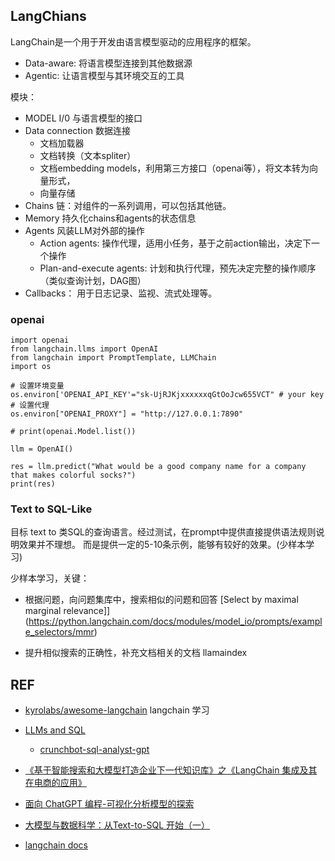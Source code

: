 
## LangChians

LangChain是一个用于开发由语言模型驱动的应用程序的框架。
- Data-aware: 将语言模型连接到其他数据源
- Agentic: 让语言模型与其环境交互的工具

模块：
- MODEL I/0 与语言模型的接口
- Data connection 数据连接
    - 文档加载器
    - 文档转换（文本spliter）
    - 文档embedding models，利用第三方接口（openai等），将文本转为向量形式，
    - 向量存储
- Chains 链：对组件的一系列调用，可以包括其他链。
- Memory 持久化chains和agents的状态信息
- Agents 风装LLM对外部的操作
    - Action agents: 操作代理，适用小任务，基于之前action输出，决定下一个操作
    - Plan-and-execute agents: 计划和执行代理，预先决定完整的操作顺序（类似查询计划，DAG图）
- Callbacks： 用于日志记录、监视、流式处理等。


### openai
```
import openai
from langchain.llms import OpenAI
from langchain import PromptTemplate, LLMChain
import os

# 设置环境变量
os.environ['OPENAI_API_KEY'="sk-UjRJKjxxxxxxqGtOoJcw655VCT" # your key
# 设置代理
os.environ["OPENAI_PROXY"] = "http://127.0.0.1:7890"

# print(openai.Model.list())

llm = OpenAI()

res = llm.predict("What would be a good company name for a company that makes colorful socks?")
print(res)

```

### Text to SQL-Like

目标 text to 类SQL的查询语言。经过测试，在prompt中提供直接提供语法规则说明效果并不理想。
而是提供一定的5-10条示例，能够有较好的效果。(少样本学习)

少样本学习，关键： 
- 根据问题，向问题集库中，搜索相似的问题和回答 [Select by maximal marginal relevance]](https://python.langchain.com/docs/modules/model_io/prompts/example_selectors/mmr)

- 提升相似搜索的正确性，补充文档相关的文档 llamaindex


## REF
- [kyrolabs/awesome-langchain](https://github.com/kyrolabs/awesome-langchain) langchain 学习
- [LLMs and SQL](https://blog.langchain.dev/llms-and-sql/)
    - [crunchbot-sql-analyst-gpt](https://www.patterns.app/blog/2023/01/18/crunchbot-sql-analyst-gpt/)

- [《基于智能搜索和大模型打造企业下一代知识库》之《LangChain 集成及其在电商的应用》](https://aws.amazon.com/cn/blogs/china/intelligent-search-based-enhancement-solutions-for-llm-part-three/)
- [面向 ChatGPT 编程-可视化分析模型的探索](https://zhuanlan.zhihu.com/p/642868903)

- [大模型与数据科学：从Text-to-SQL 开始（一）](https://zhuanlan.zhihu.com/p/640580808)

- [langchain docs](https://python.langchain.com/docs/get_started)
